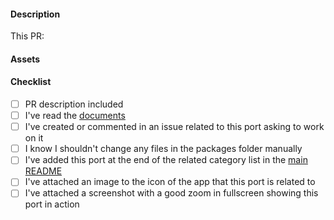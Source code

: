 #### Description

This PR:

#### Assets

<!--
If this PR is about a new port, you must provide:
  1. An image to the icon of the app that this port is related to
  2. A screenshot with a good zoom in fullscreen showing this port in action

If this PR is not about a new port: remove this "Assets" section 
-->

#### Checklist

<!--
Remove items that do not apply.
For completed items, change [ ] to [x].
-->

- [ ] PR description included
- [ ] I've read the [documents](https://github.com/daltonmenezes/aura-theme#documentation)
- [ ] I've created or commented in an issue related to this port asking to work on it
- [ ] I know I shouldn't change any files in the packages folder manually
- [ ] I've added this port at the end of the related category list in the [main README](https://github.com/daltonmenezes/aura-theme/blob/main/README.md)
- [ ] I've attached an image to the icon of the app that this port is related to
- [ ] I've attached a screenshot with a good zoom in fullscreen showing this port in action
